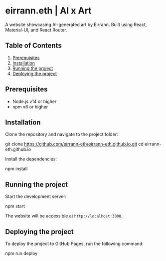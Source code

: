# eirrann.eth | AI x Art

A website showcasing AI-generated art by Eirrann. Built using React, Material-UI, and React Router.

## Table of Contents

1. [Prerequisites](#prerequisites)
2. [Installation](#installation)
3. [Running the project](#running-the-project)
4. [Deploying the project](#deploying-the-project)

## Prerequisites

- Node.js v14 or higher
- npm v6 or higher

## Installation

Clone the repository and navigate to the project folder:

git clone https://github.com/eirrann-eth/eirrann-eth.github.io.git
cd eirrann-eth.github.io


Install the dependencies:

npm install



## Running the project

Start the development server:

npm start


The website will be accessible at `http://localhost:3000`.

## Deploying the project

To deploy the project to GitHub Pages, run the following command:


npm run deploy


